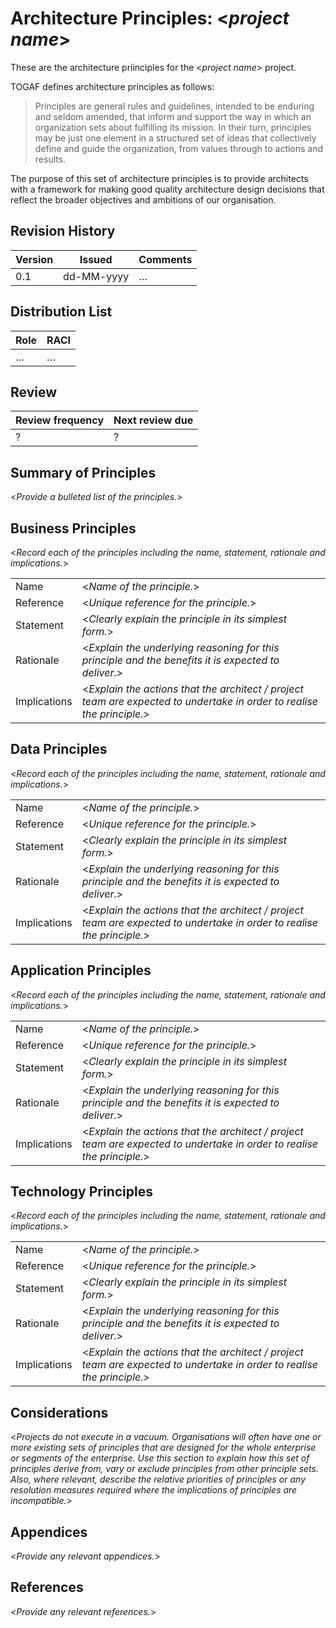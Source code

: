 # Architecture Principles: <_project name_>

These are the architecture priinciples for the <_project name_> project.

TOGAF defines architecture principles as follows:

> Principles are general rules and guidelines, intended to be enduring and seldom amended, that inform and support the way in which an organization sets about fulfilling its mission.
In their turn, principles may be just one element in a structured set of ideas that collectively define and guide the organization, from values through to actions and results.

The purpose of this set of architecture principles is to provide architects with a framework for making good quality architecture design decisions that reflect the broader objectives and ambitions of our organisation.

<!--TOC max3-->


## Revision History

| Version | Issued     | Comments
| ---     | ---        | ---
|     0.1 | dd-MM-yyyy | …


## Distribution List

| Role | RACI
| ---  | ---
| …    | …


## Review

| Review frequency | Next review due
| ---              | ---
| ?                | ?


## Summary of Principles

<_Provide a bulleted list of the principles._>


## Business Principles

<_Record each of the principles including the name, statement, rationale and implications._>

|              | |
| ---          | ---
| Name         | <_Name of the principle._>
| Reference    | <_Unique reference for the principle._>
| Statement    | <_Clearly explain the principle in its simplest form._>
| Rationale    | <_Explain the underlying reasoning for this principle and the benefits it is expected to deliver._>
| Implications | <_Explain the actions that the architect / project team are expected to undertake in order to realise the principle._>


## Data Principles

<_Record each of the principles including the name, statement, rationale and implications._>

|              | |
| ---          | ---
| Name         | <_Name of the principle._>
| Reference    | <_Unique reference for the principle._>
| Statement    | <_Clearly explain the principle in its simplest form._>
| Rationale    | <_Explain the underlying reasoning for this principle and the benefits it is expected to deliver._>
| Implications | <_Explain the actions that the architect / project team are expected to undertake in order to realise the principle._>


## Application Principles

<_Record each of the principles including the name, statement, rationale and implications._>

|              | |
| ---          | ---
| Name         | <_Name of the principle._>
| Reference    | <_Unique reference for the principle._>
| Statement    | <_Clearly explain the principle in its simplest form._>
| Rationale    | <_Explain the underlying reasoning for this principle and the benefits it is expected to deliver._>
| Implications | <_Explain the actions that the architect / project team are expected to undertake in order to realise the principle._>


## Technology Principles

<_Record each of the principles including the name, statement, rationale and implications._>

|              | |
| ---          | ---
| Name         | <_Name of the principle._>
| Reference    | <_Unique reference for the principle._>
| Statement    | <_Clearly explain the principle in its simplest form._>
| Rationale    | <_Explain the underlying reasoning for this principle and the benefits it is expected to deliver._>
| Implications | <_Explain the actions that the architect / project team are expected to undertake in order to realise the principle._>


## Considerations

<_Projects do not execute in a vacuum. Organisations will often have one or more existing sets of principles that are designed for the whole enterprise or segments of the enterprise. Use this section to explain how this set of principles derive from, vary or exclude principles from other principle sets. Also, where relevant, describe the relative priorities of principles or any resolution measures required where the implications of principles are incompatible._>


## Appendices

<_Provide any relevant appendices._>


## References

<_Provide any relevant references._>
